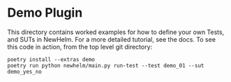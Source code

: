 # Demo Plugin

This directory contains worked examples for how to define your own Tests, and SUTs in NewHelm. For a more detailed tutorial, see the docs. To see this code in action, from the top level git directory:

```
poetry install --extras demo
poetry run python newhelm/main.py run-test --test demo_01 --sut demo_yes_no
```
